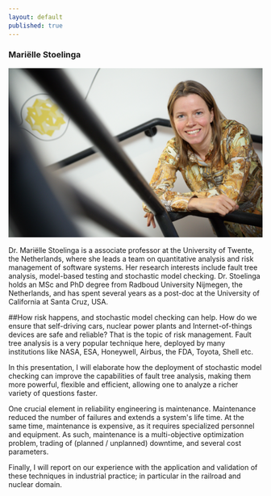 ```yaml
---
layout: default
published: true
---
```


### Mariëlle Stoelinga 
[![alt text](GIJS2052-indoorZilverling.jpg)](http://wwwhome.ewi.utwente.nl/~marielle/ "Mariëlle Stoelinga ")

Dr. Mariëlle Stoelinga is a associate professor at the University of Twente, the Netherlands, where she leads a team on quantitative analysis and risk management of software systems. Her research interests include fault tree analysis, model-based testing and stochastic model checking. Dr. Stoelinga holds an MSc and PhD degree from Radboud University Nijmegen, the Netherlands, and has spent several years as a post-doc at the University of California at Santa Cruz, USA. 

##How risk happens, and stochastic model checking can help.
How do we ensure that self-driving cars, nuclear power plants and Internet-of-things devices are safe and reliable? That is the topic of risk management. Fault tree analysis is a very popular technique here, deployed by many institutions like NASA, ESA, Honeywell, Airbus, the FDA, Toyota, Shell etc.

In this presentation, I will elaborate how the deployment of stochastic model checking can improve the capabilities of fault tree analysis, making them more powerful, flexible and efficient, allowing one to analyze a richer variety of questions faster.

One crucial element in reliability engineering is maintenance. Maintenance reduced the number of failures and extends a system's life time. At the same time, maintenance is expensive, as it requires specialized personnel and equipment. As such, maintenance is a multi-objective optimization problem, trading of (planned / unplanned) downtime, and several cost parameters.

Finally, I will report on our experience with the application and validation of these techniques in industrial practice; in particular in the railroad and nuclear domain. 


